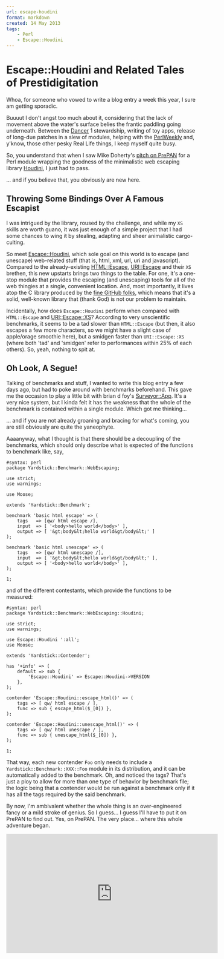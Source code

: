 ```yaml
---
url: escape-houdini
format: markdown
created: 14 May 2013
tags:
    - Perl
    - Escape::Houdini
---
```


# Escape::Houdini and Related Tales of Prestidigitation

Whoa, for someone who vowed to write a blog entry a week this year, I sure am
getting sporadic.

Buuuut I don't angst too much about it, considering that the lack of movement
above the water's surface belies the frantic paddling going underneath.
Between the [Dancer](cpan) 1 stewardship, writing of toy apps, release of
long-due patches in a slew of modules, helping with the
[PerlWeekly](http://perlweekly.com/) and, y'know, those other pesky Real Life
things, I keep myself quite busy. 

So, you understand that when I saw Mike Doherty's [pitch on PrePAN](http://prepan.org/module/nXWJ8Y9sBme) 
for a Perl module wrapping the goodness of the minimalistic web escaping
library [Houdini](https://github.com/vmg/houdini), I just had to pass.

... and if you believe that, you obviously are new here.

## Throwing Some Bindings Over A Famous Escapist

I was intrigued by the library, roused by the challenge, and while my `XS` skills are worth guano, it
was just enough of a simple project that I had some chances to wing it by
stealing, adapting and sheer animalistic cargo-culting.

So meet [Escape::Houdini](cpan), which sole goal on this world is to
escape (and unescape) web-related stuff (that is, html, xml, url, uri and
javascript).  Compared to the already-existing [HTML::Escape](cpan), 
[URI::Escape](cpan) and their `XS` brethen, this new upstarts brings two
things to the table. For one, it's a one-stop module that provides the
escaping (and unescaping) tools for all of the web thingies at a single,
convenient location. And, most importantly, it lives atop the 
C library produced by the 
[fine GitHub
folks](https://github.com/blog/1475-escape-velocity), which means that 
it's a solid, well-known library that (thank God) is not our problem to 
maintain.

Incidentally, how does `Escape::Houdini` perform when compared with
`HTML::Escape` and [URI::Escape::XS](cpan)? According to very
unscientific benchmarks, it seems to be a tad slower than `HTML::Escape` (but
then, it also escapes a few more characters, so we might have a slight case of
apple/orage smoothie here), but a smidgen faster than `URI::Escape::XS` (where
both 'tad' and 'smidgen' refer to performances within 25% of each others). So,
yeah, nothing to spit at.

## Oh Look, A Segue!

Talking of benchmarks and stuff, I wanted to write this blog entry a few days
ago, but had to poke around with benchmarks beforehand.  This gave me the
occasion to play a little bit with brian d foy's [Surveyor::App](cpan).
It's a very nice system, but I kinda felt it has the weakness that the
whole of the benchmark is contained within a single module. Which got me
thinking...

... and if you are not already groaning and bracing for what's coming, you are
still obviously are quite the yaneophyte.

Aaaanyway, what I thought is that there should be a decoupling of the
benchmarks, which should only describe what is expected of the functions to
benchmark like, say, 

    #syntax: perl
    package Yardstick::Benchmark::WebEscaping;

    use strict;
    use warnings;

    use Moose;

    extends 'Yardstick::Benchmark';

    benchmark 'basic html escape' => (
        tags   => [qw/ html escape /],
        input  => [ '<body>hello world</body>' ], 
        output => [ '&gt;body&lt;hello world&gt/body&lt;' ]
    );

    benchmark 'basic html unescape' => (
        tags   => [qw/ html unescape /],
        input  => [ '&gt;body&lt;hello world&gt/body&lt;' ],
        output => [ '<body>hello world</body>' ], 
    );

    1;

and of the different contestants, which provide the functions to be measured:


    #syntax: perl
    package Yardstick::Benchmark::WebEscaping::Houdini;

    use strict;
    use warnings;

    use Escape::Houdini ':all';
    use Moose;

    extends 'Yardstick::Contender';

    has '+info' => (
        default => sub {
            'Escape::Houdini' => Escape::Houdini->VERSION
        },
    );

    contender 'Escape::Houdini::escape_html()' => (
        tags => [ qw/ html escape / ],
        func => sub { escape_html($_[0]) },
    );

    contender 'Escape::Houdini::unescape_html()' => (
        tags => [ qw/ html unescape / ],
        func => sub { unescape_html($_[0]) },
    );

    1;

That way, each new contender `Foo` only needs to include a
`Yardstick::Benchmark::XXX::Foo` module in its distribution, and it can be
automatically added to the benchmark. Oh, and noticed the tags? That's just a
ploy to allow for more than one type of behavior by benchmark file; the logic
being that a contender would be run against a benchmark only if 
it has all the tags required by the said benchmark.

By now, I'm ambivalent whether the whole thing is an over-engineered fancy or a
mild stroke of genius. So I guess... I guess I'll have to put it on PrePAN to
find out. Yes, on PrePAN. The very place... where this whole adventure began.

<div align="center">
<iframe width="560" height="315" src="http://www.youtube.com/embed/3RE7uC8QXjY" frameborder="0" allowfullscreen="allowfullscreen"></iframe>
</div>
